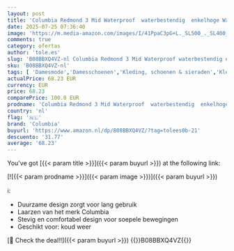 ```yaml
---
layout: post
title: 'Columbia Redmond 3 Mid Waterproof  waterbestendig  enkelhoge Wandelschoenen voor Dames  Bruin  Khaki II/Sea Level   39.5 EU'
date: 2025-07-25 07:36:40
image: 'https://m.media-amazon.com/images/I/41PpaC3pG+L._SL500_._SL400_.jpg'
comments: true
category: ofertas
author: 'tole.es'
slug: 'B08BBXQ4VZ-nl Columbia Redmond 3 Mid Waterproof waterbestendig enkelhoge...'
sku: 'B08BBXQ4VZ-nl'
tags: [ 'Damesmode','Damesschoenen','Kleding, schoenen & sieraden','Kleding, schoenen en sieraden','Trainings- & outdoorschoenen dames','Trekking- & hikingschoeisel dames','Wandelschoenen dames','columbia','🇳🇱', ]
actualPrice: 68.23 EUR
currency: EUR
price: 68.23
comparePrice: 100.0 EUR
prodname: 'Columbia Redmond 3 Mid Waterproof  waterbestendig  enkelhoge Wandelschoenen voor Dames  Bruin  Khaki II/Sea Level   39.5 EU'
country: 'nl'
flag: '🇳🇱'
brand: 'Columbia'
buyurl: 'https://www.amazon.nl/dp/B08BBXQ4VZ/?tag=tolees0b-21'
descuento: '31.77'
average: '68.23'
---
```


You've got [{{< param title >}}]({{< param buyurl >}}) at the following link:

[![{{< param prodname >}}]({{< param image >}})]({{< param buyurl >}})

ℹ️:

- Duurzame design zorgt voor lang gebruik
- Laarzen van het merk Columbia
- Stevig en comfortabel design voor soepele bewegingen
- Geschikt voor: koud weer

[🛒 Check the deal!!]({{< param buyurl >}})
{{<world>}}B08BBXQ4VZ{{</world>}}
